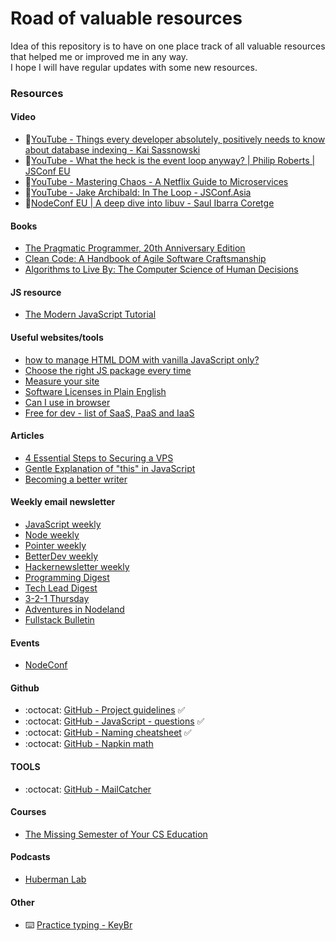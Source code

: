 # Road of valuable resources

Idea of this repository is to have on one place track of all valuable resources that helped me or improved me in any way. <br> I hope I will have regular updates with some new resources.

### Resources 

#### Video
* 🎥[YouTube - Things every developer absolutely, positively needs to know about database indexing - Kai Sassnowski
](https://youtu.be/HubezKbFL7E)
* 🎥[YouTube - What the heck is the event loop anyway? | Philip Roberts | JSConf EU
](https://youtu.be/8aGhZQkoFbQ)
* 🎥[YouTube - Mastering Chaos - A Netflix Guide to Microservices
](https://youtu.be/CZ3wIuvmHeM)
* 🎥[YouTube - Jake Archibald: In The Loop - JSConf.Asia
](https://youtu.be/cCOL7MC4Pl0)
* 🎥[NodeConf EU | A deep dive into libuv - Saul Ibarra Coretge
](https://youtu.be/sGTRmPiXD4Y)

#### Books
* [The Pragmatic Programmer, 20th Anniversary Edition
](https://pragprog.com/titles/tpp20/the-pragmatic-programmer-20th-anniversary-edition/)
* [Clean Code: A Handbook of Agile Software Craftsmanship
](https://www.oreilly.com/library/view/clean-code-a/9780136083238/)
* [Algorithms to Live By: The Computer Science of Human Decisions](https://www.goodreads.com/book/show/25666050-algorithms-to-live-by)

#### JS resource
* [The Modern JavaScript Tutorial
](https://javascript.info/)

#### Useful websites/tools
* [how to manage HTML DOM
with vanilla JavaScript only?](https://htmldom.dev/)
* [Choose the right JS package every time
](https://openbase.io/)
* [Measure your site](https://web.dev/measure/)
* [Software Licenses in Plain English](https://tldrlegal.com/)
* [Can I use in browser](https://caniuse.com/)
* [Free for dev - list of SaaS, PaaS and IaaS](https://github.com/ripienaar/free-for-dev)

#### Articles
* [4 Essential Steps to Securing a VPS
](https://maximorlov.com/4-essential-steps-to-securing-a-vps/)
* [Gentle Explanation of "this" in JavaScript
](https://dmitripavlutin.com/gentle-explanation-of-this-in-javascript/)
* [Becoming a better writer](https://newsletter.pragmaticengineer.com/p/becoming-a-better-writer)

#### Weekly email newsletter

* [JavaScript weekly](https://javascriptweekly.com/)
* [Node weekly](https://nodeweekly.com/)
* [Pointer weekly](http://www.pointer.io/)
* [BetterDev weekly](https://betterdev.link/)
* [Hackernewsletter weekly](https://hackernewsletter.com/)
* [Programming Digest](https://programmingdigest.net/)
* [Tech Lead Digest](https://techleaddigest.net/)
* [3-2-1 Thursday](https://jamesclear.com/3-2-1)
* [Adventures in Nodeland](https://nodeland.dev/)
* [Fullstack Bulletin](https://fullstackbulletin.com/)

#### Events 

* [NodeConf](https://www.nodeconfremote.com/)


#### Github 

* :octocat: [GitHub - Project guidelines](https://github.com/elsewhencode/project-guidelines) :white_check_mark:
* :octocat: [GitHub - JavaScript - questions](https://github.com/lydiahallie/javascript-questions) :white_check_mark:
* :octocat: [GitHub - Naming cheatsheet](https://github.com/kettanaito/naming-cheatsheet) :white_check_mark:
* :octocat: [GitHub - Napkin math](https://github.com/sirupsen/napkin-math)


#### TOOLS
* :octocat: [GitHub - MailCatcher ](https://github.com/sj26/mailcatcher)


#### Courses
* [The Missing Semester of Your CS Education](https://missing.csail.mit.edu/)

#### Podcasts
* [Huberman Lab](https://hubermanlab.com/)

#### Other
* ⌨️ [Practice typing - KeyBr](https://www.keybr.com/)
